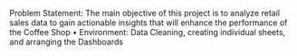 Problem Statement: The main objective of this project is to analyze retail sales data to gain actionable insights that will enhance the performance of the Coffee Shop
•	Environment: Data Cleaning, creating individual sheets, and arranging the Dashboards

